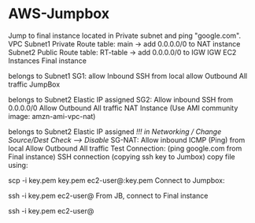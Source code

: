 # AWS-Jumpbox
Jump to final instance located in Private subnet and ping "google.com".
VPC
Subnet1 Private
Route table: main -> add 0.0.0.0/0 to NAT instance
Subnet2 Public
Route table: RT-table -> add 0.0.0.0/0 to IGW
IGW
EC2 Instances
Final instance

belongs to Subnet1
SG1:
allow Inbound SSH from local
allow Outbound All traffic
JumpBox

belongs to Subnet2
Elastic IP assigned
SG2:
Allow inbound SSH from 0.0.0.0/0
Allow Outbound All traffic
NAT Instance (Use AMI community image: amzn-ami-vpc-nat)

belongs to Subnet2
Elastic IP assigned
*!!! in Networking / Change Source/Dest Check --> Disable*
SG-NAT:
Allow inbound ICMP (Ping) from local
Allow Outbound All traffic
Test Connection: (ping google.com from Final instance)
SSH connection (copying ssh key to Jumbox)
copy file using:

 scp -i key.pem key.pem ec2-user@<Jumbox IP>:key.pem
Connect to Jumpbox:

 ssh -i key.pem ec2-user@<JumpBox IP>
From JB, connect to Final instance

 ssh -i key.pem ec2-user@<FI IP>
